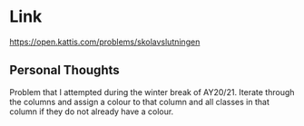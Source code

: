 # Link

https://open.kattis.com/problems/skolavslutningen

## Personal Thoughts

Problem that I attempted during the winter break of AY20/21. Iterate through the columns and assign a colour to that column and all classes in that column if they do not already have a colour.

